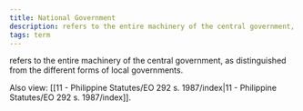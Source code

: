 ```yaml
---
title: National Government
description: refers to the entire machinery of the central government, as distinguished from the different forms of local governments.
tags: term
---
```


refers to the entire machinery of the central government, as distinguished from the different forms of local governments.

Also view: [[11 - Philippine Statutes/EO 292 s. 1987/index|11 - Philippine Statutes/EO 292 s. 1987/index]].
